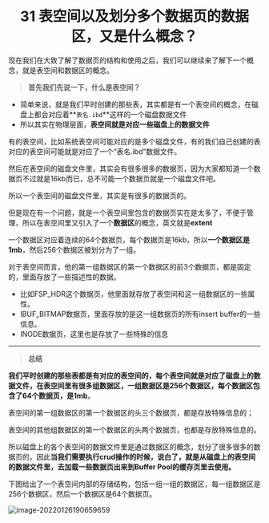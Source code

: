 <h1 align="center">31 表空间以及划分多个数据页的数据区，又是什么概念？</h1>



现在我们在大致了解了数据页的结构和使用之后，我们可以继续来了解下一个概念，就是表空间和数据区的概念。

>  **首先我们先说一下，什么是表空间？**

- 简单来说，就是我们平时创建的那些表，其实都是有一个表空间的概念，在磁盘上都会对应着**`表名.ibd`**这样的一个磁盘数据文件
- 所以其实在物理层面，**表空间就是对应一些磁盘上的数据文件**

有的表空间，比如系统表空间可能对应的是多个磁盘文件，有的我们自己创建的表对应的表空间可能就是对应了一个“表名.ibd”数据文件。

然后在表空间的磁盘文件里，其实会有很多很多的数据页，因为大家都知道一个数据页不过就是16kb而已，总不可能一个数据页就是一个磁盘文件吧。

所以一个表空间的磁盘文件里，其实是有很多的数据页的。

但是现在有一个问题，就是一个表空间里包含的数据页实在是太多了，不便于管理，所以在表空间里又引入了一个**数据区**的概念，英文就是**extent**

一个数据区对应着连续的64个数据页，每个数据页是16kb，所以**一个数据区是1mb**，然后256个数据区被划分为了一组。

对于表空间而言，他的第一组数据区的第一个数据区的前3个数据页，都是固定的，里面存放了一些描述性的数据。

- 比如FSP_HDR这个数据页，他里面就存放了表空间和这一组数据区的一些属性。
- IBUF_BITMAP数据页，里面存放的是这一组数据页的所有insert buffer的一些信息。
- INODE数据页，这里也是存放了一些特殊的信息

---

> **总结**

**我们平时创建的那些表都是有对应的表空间的，每个表空间就是对应了磁盘上的数据文件，在表空间里有很多组数据区，一组数据区是256个数据区，每个数据区包含了64个数据页，是1mb**。

表空间的第一组数据区的第一个数据区的头三个数据页，都是存放特殊信息的；

表空间的其他组数据区的第一个数据区的头两个数据页，也都是存放特殊信息的。

所以磁盘上的各个表空间的数据文件里是通过数据区的概念，划分了很多很多的数据页的，因此**当我们需要执行crud操作的时候，说白了，就是从磁盘上的表空间的数据文件里，去加载一些数据页出来到Buffer Pool的缓存页里去使用。**

下图给出了一个表空间内部的存储结构，包括一组一组的数据区，每一组数据区是256个数据区，然后一个数据区是64个数据页。

<img src="https://studyimages.oss-cn-beijing.aliyuncs.com/img/mysql/01-33/202210201131642.png" alt="image-20220126190659659"/>
